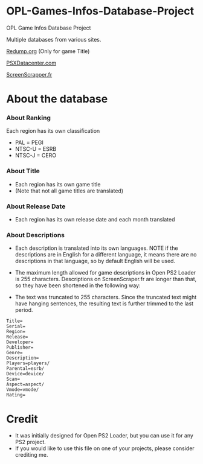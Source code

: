 # OPL-Games-Infos-Database-Project
OPL Game Infos Database Project

Multiple databases from various sites.

[Redump.org](http://redump.org/) (Only for game Title)

[PSXDatacenter.com](https://psxdatacenter.com)

[ScreenScrapper.fr](https://www.screenscraper.fr)

# About the database
### About Ranking
Each region has its own classification
- PAL = PEGI
- NTSC-U = ESRB
- NTSC-J = CERO

### About Title
- Each region has its own game title
- (Note that not all game titles are translated)

### About Release Date
- Each region has its own release date and each month translated

### About Descriptions
- Each description is translated into its own languages. NOTE if the descriptions are in English for a different language, it means there are no descriptions in that language, so by default English will be used.

- The maximum length allowed for game descriptions in Open PS2 Loader is 255 characters. Descriptions on ScreenScraper.fr are longer than that, so they have been shortened in the following way:
- The text was truncated to 255 characters. Since the truncated text might have hanging sentences, the resulting text is further trimmed to the last period.
```
Title=
Serial=
Region=
Release=
Developer=
Publisher=
Genre=
Description=
Players=players/
Parental=esrb/
Device=device/
Scan=
Aspect=aspect/
Vmode=vmode/
Rating=
```
# Credit
- It was initially designed for Open PS2 Loader, but you can use it for any PS2 project.
- If you would like to use this file on one of your projects, please consider crediting me.
